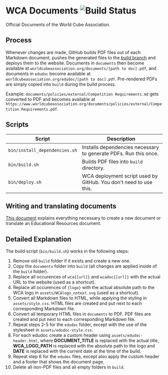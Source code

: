 # WCA Documents ![Build Status](https://github.com/thewca/wca-documents/actions/workflows/deploy.yml/badge.svg)

Official Documents of the World Cube Association.

## Process

Whenever changes are made, GitHub builds PDF files out of each Markdown document, pushes the generated files to the [build branch](https://github.com/thewca/wca-documents/tree/build) and deploys them to the website. Documents in `documents` then become available at `worldcubeassociation.org/documents/[path to doc].pdf`, and documents in `edudoc` become available at `worldcubeassociation.org/edudoc/[path to doc].pdf`. Pre-rendered PDFs are simply copied into `build` during the build process.

Example: `documents/policies/external/Competition Requirements.md` gets converted to PDF and becomes available at `https://www.worldcubeassociation.org/documents/policies/external/Competition Requirements.pdf`.

## Scripts

| Script | Description |
| ------ | ----------- |
| `bin/install_dependencies.sh` | Installs dependencies necessary to generate PDFs. Run this once. |
| `bin/build.sh` | Builds PDF files into `build` directory. |
| `bin/deploy.sh` | WCA deployment script used by GitHub. You don't need to use this. |

## Writing and translating documents

[This document](https://github.com/thewca/wca-documents/blob/master/documents-guide.md) explains everything necessary to create a new document or translate an Educational Resources document.

## Detailed Explanation

The build script (`bin/build.sh`) works in the following steps:

1. Remove old `build` folder if it exists and create a new one.
2. Copy the `documents` folder into `build` (all changes are applied inside of the `build` folder).
3. Replace all occurences of `wca{[url]}` and `wcadoc{[url]}` with the actual URL to the website (used as a shortcut).
4. Replace all occurences of `{logo}` with the actual absolute path to the WCA logo in `assets/WCAlogo_notext.svg` (used as a shortcut).
5. Convert all Markdown files to HTML, while applying the styling in `assets/style.css`. HTML files are created and put next to each corresponding Markdown file.
6. Convert all temporary HTML files in `documents` to PDF. PDF files are created and put next to each corresponding Markdown file.
7. Repeat steps 2-5 for the `edudoc` folder, except with the use of the stylesheet in `assets/edudoc-style.css`.
8. For each edudoc create a custom header using `assets/edudoc-header.html`, where **DOCUMENT_TITLE** is replaced with the actual title, **WCA_LOGO_PATH** is replaced with the absolute path to the logo and **DATE** is replaced with the current date at the time of the build.
9. Repeat step 6 for the `edudoc` files, except also apply the custom header and a footer that shows the document page.
10. Delete all non-PDF files and all empty folders in `build`.
